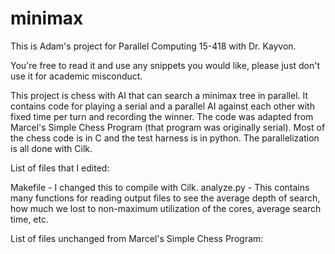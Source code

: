 # minimax
This is Adam's project for Parallel Computing 15-418 with Dr. Kayvon.

You're free to read it and use any snippets you would like, please just don't use it for academic misconduct.

This project is chess with AI that can search a minimax tree in parallel. It contains code for playing a serial and a parallel  AI against each other with fixed time per turn and recording the winner. The code was adapted from Marcel's Simple Chess Program (that program was originally serial). Most of the chess code is in C and the test harness is in python. The parallelization is all done with Cilk.

List of files that I edited:

Makefile - I changed this to compile with Cilk.
analyze.py - This contains many functions for reading output files to see the average depth of search, how much we lost to non-maximum utilization of the cores, average search time, etc.





List of files unchanged from Marcel's Simple Chess Program:
